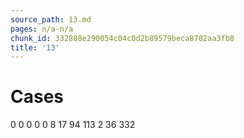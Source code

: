 ```yaml
---
source_path: 13.md
pages: n/a-n/a
chunk_id: 332808e290054c04c0d2b89579beca8702aa3fb8
title: '13'
---
```

# Cases

0 0 0 0 0 8 17 94 113 2 36 332
